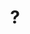 ---
pid: RS177
title: "?"
location_transcription: west philly
zipcode: '19125'
outside_phl: 
neighborhood: Fishtown,Kensington
age: '28'
age_range: 20-29
instagram: 
image_file_name: RS_177.jpg
proposal_transcription: A monument to bring awareness to the Move bombing on Osage
  Ave. And the ongoing aftermath and plight of the residents who still live there.
topic: History,MOVE,Social Justice,Violence
topic_summary: 0, 0, 0, 0
type: Other No Form
keywords_other: 
credit: 
image_labels: 
twitter: 
facebook: 
permalink: "/monuments/rs177/"
layout: item-page
---